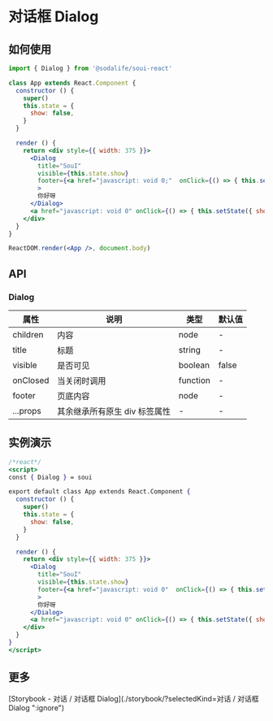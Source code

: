 # 对话框 Dialog

## 如何使用
```jsx
import { Dialog } from '@sodalife/soui-react'

class App extends React.Component {
  constructor () {
    super()
    this.state = {
      show: false,
    }
  }

  render () {
    return <div style={{ width: 375 }}>
      <Dialog
        title="SouI"
        visible={this.state.show}
        footer={<a href="javascript: void 0;"  onClick={() => { this.setState({ show: false })}}>关闭</a>}
        >
        你好呀
      </Dialog>
      <a href="javascript: void 0" onClick={() => { this.setState({ show: true }) }}>我弹</a>
    </div>
  }
}

ReactDOM.render(<App />, document.body)
```


## API
### Dialog
|   属性   |             说明              |   类型   | 默认值 |
| -------- | ----------------------------- | -------- | ------ |
| children | 内容                          | node     | -      |
| title    | 标题                          | string   | -      |
| visible  | 是否可见                      | boolean  | false  |
| onClosed | 当关闭时调用                  | function | -      |
| footer   | 页底内容                      | node     | -      |
| ...props | 其余继承所有原生 div 标签属性 | -        | -      |


## 实例演示
```jsx
/*react*/
<script>
const { Dialog } = soui

export default class App extends React.Component {
  constructor () {
    super()
    this.state = {
      show: false,
    }
  }

  render () {
    return <div style={{ width: 375 }}>
      <Dialog
        title="SouI"
        visible={this.state.show}
        footer={<a href="javascript: void 0"  onClick={() => { this.setState({ show: false })}}>关闭</a>}
        >
        你好呀
      </Dialog>
      <a href="javascript: void 0" onClick={() => { this.setState({ show: true }) }}>我弹</a>
    </div>
  }
}
</script>
```


## 更多
[Storybook - 对话 / 对话框 Dialog](./storybook/?selectedKind=对话 / 对话框 Dialog ":ignore")
